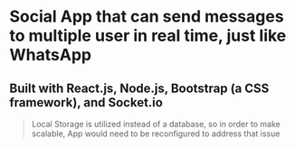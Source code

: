 # Social App that can send messages to multiple user in real time, just like WhatsApp

## Built with React.js, Node.js, Bootstrap (a CSS framework), and Socket.io

> Local Storage is utilized instead of a database, so in order to make scalable, App would need to be reconfigured to address that issue
